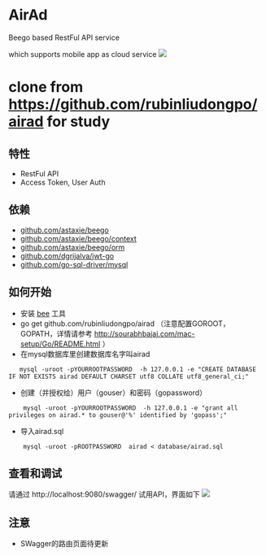 # AirAd
Beego based RestFul API service

which supports mobile app as cloud service
![](https://github.com/rubinliudongpo/airad/blob/master/pictures/airad.png)

# clone from https://github.com/rubinliudongpo/airad for study

## 特性

- RestFul API
- Access Token, User Auth

## 依赖

- [github.com/astaxie/beego](https://github.com/astaxie/beego)
- [github.com/astaxie/beego/context](https://github.com/astaxie/beego/context)
- [github.com/astaxie/beego/orm](https://github.com/astaxie/beego/orm)
- [github.com/dgrijalva/jwt-go](https://github.com/dgrijalva/jwt-go)
- [github.com/go-sql-driver/mysql](https://github.com/go-sql-driver/mysql)


## 如何开始

- 安装 [bee](https://github.com/beego/bee) 工具
- go get github.com/rubinliudongpo/airad （注意配置GOROOT，GOPATH，详情请参考 http://sourabhbajaj.com/mac-setup/Go/README.html ）
- 在mysql数据库里创建数据库名字叫airad 
```
   mysql -uroot -pYOURROOTPASSWORD  -h 127.0.0.1 -e "CREATE DATABASE IF NOT EXISTS airad DEFAULT CHARSET utf8 COLLATE utf8_general_ci;"
```  
- 创建（并授权给）用户（gouser）和密码（gopassword）
```
    mysql -uroot -pYOURROOTPASSWORD  -h 127.0.0.1 -e "grant all privileges on airad.* to gouser@'%' identified by 'gopass';"
```
- 导入airad.sql
```
    mysql -uroot -pROOTPASSWORD  airad < database/airad.sql
```

## 查看和调试

 请通过 http://localhost:9080/swagger/ 试用API，界面如下
![](https://github.com/rubinliudongpo/airad/blob/master/pictures/airad_swagger.png)

## 注意
- SWagger的路由页面待更新
